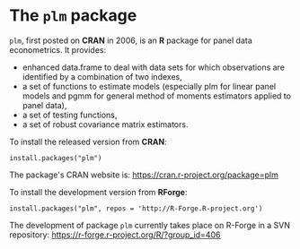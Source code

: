 # The `plm` package

`plm`, first posted on **CRAN** in 2006, is an **R** package for panel
data econometrics. It provides:

- enhanced data.frame to deal with data sets for which observations are identified by a combination of two indexes,
- a set of functions to estimate models (especially plm for linear panel models and pgmm for general method of moments estimators applied to panel data),
- a set of testing functions,
- a set of robust covariance matrix estimators.

To install the released version from **CRAN**:

`install.packages("plm")`

The package's CRAN website is: https://cran.r-project.org/package=plm

To install the development version from **RForge**:

`install.packages("plm", repos = 'http://R-Forge.R-project.org')`

The development of package `plm` currently takes place on R-Forge in a SVN repository: https://r-forge.r-project.org/R/?group_id=406
